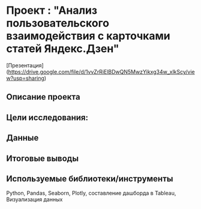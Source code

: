 # **Проект : "Анализ пользовательского взаимодействия с карточками статей Яндекс.Дзен"** 
[Презентация] (https://drive.google.com/file/d/1vvZrRiElBDwQN5MwzYikxg34w_xlkScy/view?usp=sharing)

## **Описание проекта**

## Цели исследования:

## **Данные**  


## **Итоговые выводы** 

## **Используемые библиотеки/инструменты**  
Python, Pandas, Seaborn, Plotly, составление дашборда в Tableau, Визуализация данных 

